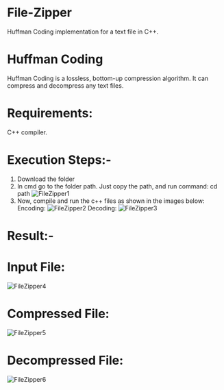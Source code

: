 # File-Zipper
Huffman Coding implementation for a text file in C++.
# Huffman Coding 
Huffman Coding is a lossless, bottom-up compression algorithm. It can compress and decompress any text files.
# Requirements:
C++ compiler.
# Execution Steps:-
   1. Download the folder
   2. In cmd go to the folder path. 
   Just copy the path, and run command: cd path
![FileZipper1](https://user-images.githubusercontent.com/102159323/180949754-d2421db9-d18e-4075-aad1-fd0e5f2ccc1f.png)
   3. Now, compile and run the c++ files as shown in the images below:
   Encoding:
![FileZipper2](https://user-images.githubusercontent.com/102159323/180949825-7798f61d-57ea-4993-9ee1-853ba7a2b8c6.png)
   Decoding:
![FileZipper3](https://user-images.githubusercontent.com/102159323/180949875-81b8ff01-f344-4fef-bfdc-0f2cc9083e1e.png)

# Result:-
# Input File:    
![FileZipper4](https://user-images.githubusercontent.com/102159323/180952574-b4717aab-4c15-4796-9814-0af4fa15c578.png)
# Compressed File:
![FileZipper5](https://user-images.githubusercontent.com/102159323/180952598-22b47a1d-0f20-41e9-a110-70ae60e82149.png)
# Decompressed File:
![FileZipper6](https://user-images.githubusercontent.com/102159323/180952669-e74b96c6-322d-4d7b-aaae-037ac0490399.png)
